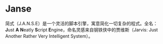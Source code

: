 # Janse

简式（J.A.N.S.E）是一个灵活的脚本引擎，寓意简化一切复杂的程式。全名：**J**ust **A** **N**eatly **S**cript **E**ngine，命名灵感来自钢铁侠中的贾维斯（Jarvis: Just Another Rather Very Intelligent System）。



